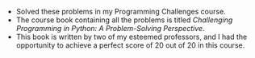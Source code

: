 - Solved these problems in my Programming Challenges course.
- The course book containing all the problems is titled *Challenging Programming in Python: A Problem-Solving Perspective*.
- This book is written by two of my esteemed professors, and I had the opportunity to achieve a perfect score of 20 out of 20 in this course.
